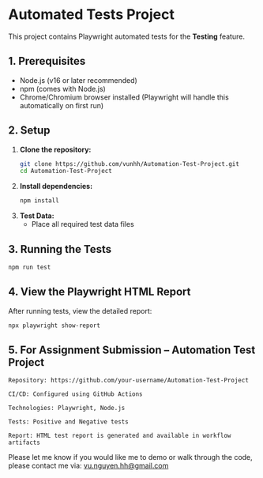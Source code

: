 # Automated Tests Project

This project contains Playwright automated tests for the **Testing** feature.

## 1. Prerequisites
- Node.js (v16 or later recommended)
- npm (comes with Node.js)
- Chrome/Chromium browser installed (Playwright will handle this automatically on first run)

## 2. Setup
1. **Clone the repository:**
   ```sh
   git clone https://github.com/vunhh/Automation-Test-Project.git
   cd Automation-Test-Project
   ```
2. **Install dependencies:**
   ```sh
   npm install
   ```
3. **Test Data:**
   - Place all required test data files

## 3. Running the Tests

```sh
npm run test
```

## 4. View the Playwright HTML Report
After running tests, view the detailed report:
```sh
npx playwright show-report
```

## 5. For Assignment Submission – Automation Test Project

    Repository: https://github.com/your-username/Automation-Test-Project

    CI/CD: Configured using GitHub Actions

    Technologies: Playwright, Node.js

    Tests: Positive and Negative tests

    Report: HTML test report is generated and available in workflow artifacts

Please let me know if you would like me to demo or walk through the code, please contact me via: vu.nguyen.hh@gmail.com